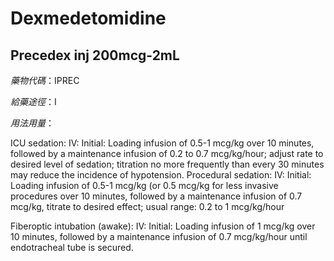 # Dexmedetomidine

## Precedex inj 200mcg-2mL

*藥物代碼*：IPREC

*給藥途徑*：I

*用法用量*：

ICU sedation: IV: Initial: Loading infusion of 0.5-1 mcg/kg over 10 minutes, followed by a maintenance infusion of 0.2 to 0.7 mcg/kg/hour; adjust rate to desired level of sedation; titration no more frequently than every 30 minutes may reduce the incidence of hypotension.
Procedural sedation: IV: Initial: Loading infusion of 0.5-1 mcg/kg (or 0.5 mcg/kg for less invasive procedures over 10 minutes, followed by a maintenance infusion of 0.7 mcg/kg, titrate to desired effect; usual range: 0.2 to 1 mcg/kg/hour

Fiberoptic intubation (awake): IV: Initial: Loading infusion of 1 mcg/kg over 10 minutes, followed by a maintenance infusion of 0.7 mcg/kg/hour until endotracheal tube is secured.

